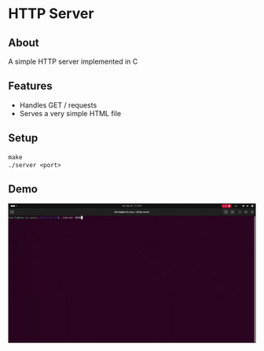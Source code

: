 # HTTP Server

## About

A simple HTTP server implemented in C

## Features

-   Handles GET / requests
-   Serves a very simple HTML file

## Setup

```
make
./server <port>
```

## Demo

<img src="demo.gif" width="800">
